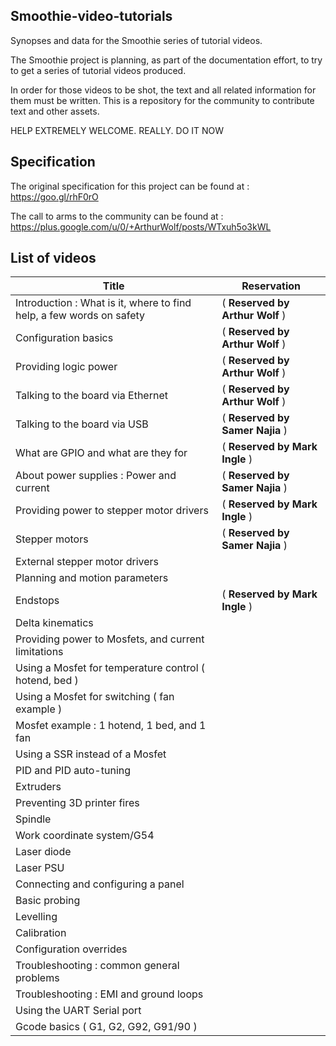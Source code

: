 ## Smoothie-video-tutorials

Synopses and data for the Smoothie series of tutorial videos.

The Smoothie project is planning, as part of the documentation effort, to try to get a series of tutorial videos produced.

In order for those videos to be shot, the text and all related information for them must be written. This is a repository for the community to contribute text and other assets.

HELP EXTREMELY WELCOME. REALLY. DO IT NOW

## Specification

The original specification for this project can be found at : https://goo.gl/rhF0rO

The call to arms to the community can be found at : https://plus.google.com/u/0/+ArthurWolf/posts/WTxuh5o3kWL

## List of videos

Title | Reservation
------------ | -------------
Introduction : What is it, where to find help, a few words on safety | ( **Reserved by Arthur Wolf** )
Configuration basics |( **Reserved by Arthur Wolf** )
Providing logic power |( **Reserved by Arthur Wolf** )
Talking to the board via Ethernet |( **Reserved by Arthur Wolf** )
Talking to the board via USB |( **Reserved by Samer Najia** )
What are GPIO and what are they for |( **Reserved by Mark Ingle** )
About power supplies : Power and current |( **Reserved by Samer Najia** )
Providing power to stepper motor drivers |( **Reserved by Mark Ingle** )
Stepper motors |( **Reserved by Samer Najia** )
External stepper motor drivers|
Planning and motion parameters|
Endstops |( **Reserved by Mark Ingle** )
Delta kinematics|
Providing power to Mosfets, and current limitations|
Using a Mosfet for temperature control ( hotend, bed )|
Using a Mosfet for switching ( fan example )|
Mosfet example : 1 hotend, 1 bed, and 1 fan|
Using a SSR instead of a Mosfet|
PID and PID auto-tuning|
Extruders|
Preventing 3D printer fires|
Spindle|
Work coordinate system/G54|
Laser diode|
Laser PSU|
Connecting and configuring a panel|
Basic probing|
Levelling|
Calibration|
Configuration overrides|
Troubleshooting : common general problems|
Troubleshooting : EMI and ground loops|
Using the UART Serial port|
Gcode basics ( G1, G2, G92, G91/90 )|



